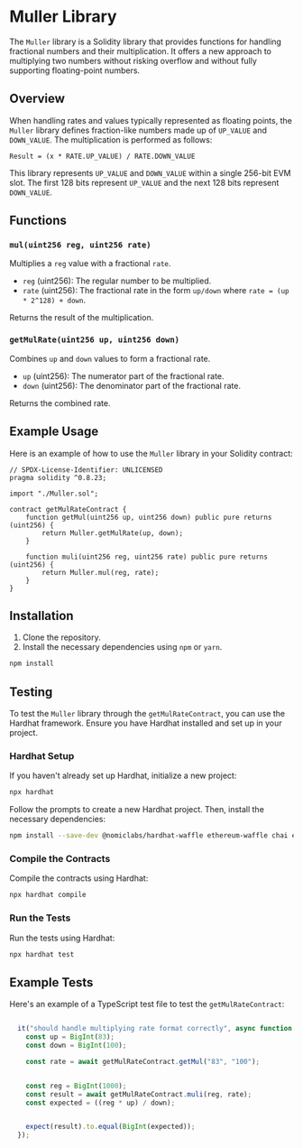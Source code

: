 # Muller Library

The `Muller` library is a Solidity library that provides functions for handling fractional numbers and their multiplication. It offers a new approach to multiplying two numbers without risking overflow and without fully supporting floating-point numbers.

## Overview

When handling rates and values typically represented as floating points, the `Muller` library defines fraction-like numbers made up of `UP_VALUE` and `DOWN_VALUE`. The multiplication is performed as follows:

```
Result = (x * RATE.UP_VALUE) / RATE.DOWN_VALUE
```

This library represents `UP_VALUE` and `DOWN_VALUE` within a single 256-bit EVM slot. The first 128 bits represent `UP_VALUE` and the next 128 bits represent `DOWN_VALUE`.

## Functions

### `mul(uint256 reg, uint256 rate)`

Multiplies a `reg` value with a fractional `rate`.

- `reg` (uint256): The regular number to be multiplied.
- `rate` (uint256): The fractional rate in the form `up/down` where `rate = (up * 2^128) + down`.

Returns the result of the multiplication.

### `getMulRate(uint256 up, uint256 down)`

Combines `up` and `down` values to form a fractional rate.

- `up` (uint256): The numerator part of the fractional rate.
- `down` (uint256): The denominator part of the fractional rate.

Returns the combined rate.

## Example Usage

Here is an example of how to use the `Muller` library in your Solidity contract:

```solidity
// SPDX-License-Identifier: UNLICENSED
pragma solidity ^0.8.23;

import "./Muller.sol";

contract getMulRateContract {
    function getMul(uint256 up, uint256 down) public pure returns (uint256) {
        return Muller.getMulRate(up, down);
    }

    function muli(uint256 reg, uint256 rate) public pure returns (uint256) {
        return Muller.mul(reg, rate);
    }
}
```

## Installation

1. Clone the repository.
2. Install the necessary dependencies using `npm` or `yarn`.

```bash
npm install
```

## Testing

To test the `Muller` library through the `getMulRateContract`, you can use the Hardhat framework. Ensure you have Hardhat installed and set up in your project.

### Hardhat Setup

If you haven't already set up Hardhat, initialize a new project:

```bash
npx hardhat
```

Follow the prompts to create a new Hardhat project. Then, install the necessary dependencies:

```bash
npm install --save-dev @nomiclabs/hardhat-waffle ethereum-waffle chai ethers @types/node @types/mocha ts-node typescript
```

### Compile the Contracts

Compile the contracts using Hardhat:

```bash
npx hardhat compile
```

### Run the Tests

Run the tests using Hardhat:

```bash
npx hardhat test
```

## Example Tests

Here's an example of a TypeScript test file to test the `getMulRateContract`:

```typescript

  it("should handle multiplying rate format correctly", async function () {
    const up = BigInt(83);
    const down = BigInt(100);

    const rate = await getMulRateContract.getMul("83", "100");


    const reg = BigInt(1000);
    const result = await getMulRateContract.muli(reg, rate);
    const expected = ((reg * up) / down);


    expect(result).to.equal(BigInt(expected));
  });

```

